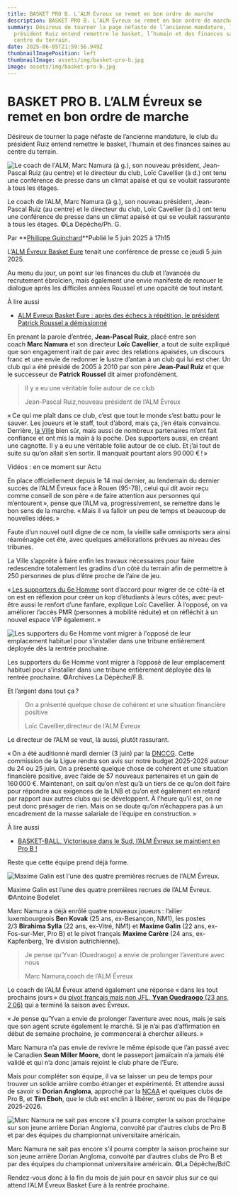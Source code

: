 ```yaml
---
title: BASKET PRO B. L’ALM Évreux se remet en bon ordre de marche
description: BASKET PRO B. L’ALM Évreux se remet en bon ordre de marche
summary: Désireux de tourner la page néfaste de l’ancienne mandature, le club du
  président Ruiz entend remettre le basket, l’humain et des finances saines au
  centre du terrain.
date: 2025-06-05T21:59:56.949Z
thumbnailImagePosition: left
thumbnailImage: assets/img/basket-pro-b.jpg
image: assets/img/basket-pro-b.jpg
---
```

<!--StartFragment-->

# BASKET PRO B. L’ALM Évreux se remet en bon ordre de marche

Désireux de tourner la page néfaste de l’ancienne mandature, le club du président Ruiz entend remettre le basket, l’humain et des finances saines au centre du terrain.

![Le coach de l'ALM, Marc Namura (à g.), son nouveau président, Jean-Pascal Ruiz (au centre) et le directeur du club, Loïc Cavellier (à d.) ont tenu une conférence de presse dans un climat apaisé et qui se voulait rassurante à tous les étages.](https://static.actu.fr/uploads/2025/06/40da63f4b148624da63f4b148f7da6v-960x612.jpg)

Le coach de l’ALM, Marc Namura (à g.), son nouveau président, Jean-Pascal Ruiz (au centre) et le directeur du club, Loïc Cavellier (à d.) ont tenu une conférence de presse dans un climat apaisé et qui se voulait rassurante à tous les étages. ©La Dépêche/Ph. G.

Par **[Philippe Guinchard](https://actu.fr/auteur/philippe-guinchard "Consulter tous les articles de Philippe Guinchard")**Publié le 5 juin 2025 à 17h15

L’[ALM Évreux Basket Eure](https://www.alm-evreux-basket.com/) tenait une conférence de presse ce jeudi 5 juin 2025.

Au menu du jour, un point sur les finances du club et l’avancée du recrutement ébroïcien, mais également une envie manifeste de renouer le dialogue après les difficiles années Roussel et une opacité de tout instant.

À lire aussi

* [ALM Evreux Basket Eure : après des échecs à répétition, le président Patrick Roussel a démissionné](https://actu.fr/normandie/evreux_27229/alm-evreux-basket-eure-apres-des-echecs-a-repetition-le-president-patrick-roussel-a-demissionne_62298479.html)

En prenant la parole d’entrée, **Jean-Pascal Ruiz**, placé entre son coach **Marc Namura** et son directeur **Loïc Cavellier**, a tout de suite expliqué que son engagement irait de pair avec des relations apaisées, un discours franc et une envie de redonner le lustre d’antan à un club qui lui est cher. Un club qui a été présidé de 2005 à 2010 par son père **Jean-Paul Ruiz** et que le successeur de **Patrick Roussel** dit aimer profondément.

> Il y a eu une véritable folie autour de ce club
>
> Jean-Pascal Ruiz,nouveau président de l’ALM Évreux

« Ce qui me plaît dans ce club, c’est que tout le monde s’est battu pour le sauver. Les joueurs et le staff, tout d’abord, mais ça, j’en étais convaincu. Derrière, [la Ville](https://actu.fr/normandie/evreux_27229/la-ville-sort-encore-le-chequier-pour-lalm-evreux-basket-eure_62644437.html) bien sûr, mais aussi de nombreux partenaires m’ont fait confiance et ont mis la main à la poche. Des supporters aussi, en créant une cagnotte. Il y a eu une véritable folie autour de ce club. Et j’ai tout de suite su qu’on allait s’en sortir. Il manquait pourtant alors 90 000 € ! »

Vidéos : en ce moment sur Actu

En place officiellement depuis le 14 mai dernier, au lendemain du dernier succès de l’ALM Évreux face à Rouen (95-78), celui qui dit avoir reçu comme conseil de son père « de faire attention aux personnes qui m’entourent », pense que l’ALM va, progressivement, se remettre dans le bon sens de la marche. « Mais il va falloir un peu de temps et beaucoup de nouvelles idées. »

Faute d’un nouvel outil digne de ce nom, la vieille salle omnisports sera ainsi réaménagée cet été, avec quelques améliorations prévues au niveau des tribunes.

La Ville s’apprête à faire enfin les travaux nécessaires pour faire redescendre totalement les gradins d’un côté du terrain afin de permettre à 250 personnes de plus d’être proche de l’aire de jeu.

«[ Les supporters du 6e Homme](https://www.facebook.com/groups/120604217984242/posts/24054143544203641/) sont d’accord pour migrer de ce côté-là et on est en réflexion pour créer un kop d’étudiants à leurs côtés, avec peut-être aussi le renfort d’une fanfare, explique Loïc Cavellier. À l’opposé, on va améliorer l’accès PMR (personnes à mobilité réduite) et on réfléchit à un nouvel espace VIP également. »

![Les supporters du 6e Homme vont migrer à l'opposé de leur emplacement habituel pour s'installer dans une tribune entièrement déployée dès la rentrée prochaine.](https://static.actu.fr/uploads/2025/06/286237e7b14863c6237e7b14800723v-960x640.jpg)

Les supporters du 6e Homme vont migrer à l’opposé de leur emplacement habituel pour s’installer dans une tribune entièrement déployée dès la rentrée prochaine. ©Archives La Dépêche/F.B.

Et l’argent dans tout ça ?

> On a présenté quelque chose de cohérent et une situation financière positive
>
> Loïc Cavellier,directeur de l’ALM Évreux

Le directeur de l’ALM se veut, là aussi, plutôt rassurant.

« On a été auditionné mardi dernier (3 juin) par la [DNCCG](https://www.bebasket.fr/les-comptes-des-36-clubs-de-lnb-reveles-ce-quil-faut-retenir-du-rapport-financier-de-la-dnccg). Cette commission de la Ligue rendra son avis sur notre budget 2025-2026 autour du 24 ou 25 juin. On a présenté quelque chose de cohérent et une situation financière positive, avec l’aide de 57 nouveaux partenaires et un gain de 160 000 €. Maintenant, on sait qu’on n’est qu’à un tiers de ce qu’on doit faire pour répondre aux exigences de la LNB et qu’on est également en retard par rapport aux autres clubs qui se développent. À l’heure qu’il est, on ne peut donc présager de rien. Mais on se doute qu’on n’échappera pas à un encadrement de la masse salariale de l’équipe en construction. »

À lire aussi

* [BASKET-BALL. Victorieuse dans le Sud, l’ALM Évreux se maintient en Pro B !](https://actu.fr/normandie/evreux_27229/basket-pro-b-victorieuse-dans-le-sud-lalm-evreux-se-maintient-en-pro-b_62617826.html)

Reste que cette équipe prend déjà forme.

![Maxime Galin est l'une des quatre premières recrues de l'ALM Évreux.](https://static.actu.fr/uploads/2025/06/57f314f4b14865bf314f4b1482ff31v-960x640.jpeg)

Maxime Galin est l’une des quatre premières recrues de l’ALM Évreux. ©Antoine Bodelet

Marc Namura a déjà enrôlé quatre nouveaux joueurs : l’ailier luxembourgeois **Ben Kovak** (25 ans, ex-Besançon, NM1), les postes 2/3 **Birahima Sylla** (22 ans, ex-Vitré, NM1) et **Maxime Galin** (22 ans, ex-Fos-sur-Mer, Pro B) et le pivot français **Maxime Carère** (24 ans, ex-Kapfenberg, 1re division autrichienne).

> Je pense qu’Yvan (Ouedraogo) a envie de prolonger l’aventure avec nous
>
> Marc Namura,coach de l’ALM Évreux

Le coach de l’ALM Évreux attend également une réponse « dans les tout prochains jours » du [pivot français mais non JFL, **Yvan Ouedraogo** (23 ans, 2,06)](https://www.bebasket.fr/itw-yvan-ouedraogo) qui a terminé la saison avec Évreux.

« Je pense qu’Yvan a envie de prolonger l’aventure avec nous, mais je sais que son agent scrute également le marché. Si je n’ai pas d’affirmation en début de semaine prochaine, je commencerai à chercher ailleurs. »

Marc Namura n’a pas envie de revivre le même épisode que l’an passé avec le Canadien **Sean Miller Moore**, dont le passeport jamaïcain n’a jamais été validé et qui n’a donc jamais rejoint le club phare de l’Eure.

Mais pour compléter son équipe, il va se laisser un peu de temps pour trouver un solide arrière combo étranger et expérimenté. Et attendre aussi de savoir si **Dorian Angloma**, approché par la [NCAA](https://fr.wikipedia.org/wiki/Championnat_NCAA_masculin_de_basket-ball) et quelques clubs de Pro B, et **Tim Eboh**, que le club est enclin à libérer, seront ou pas de l’équipe 2025-2026.

![Marc Namura ne sait pas encore s'il pourra compter la saison prochaine sur son jeune arrière Dorian Angloma, convoité par d'autres clubs de Pro B et par des équipes du championnat universitaire américain.](https://static.actu.fr/uploads/2025/06/dc8e94f4b1486f09e94f4b148059e9v-960x640.jpeg)

Marc Namura ne sait pas encore s’il pourra compter la saison prochaine sur son jeune arrière Dorian Angloma, convoité par d’autres clubs de Pro B et par des équipes du championnat universitaire américain. ©La Dépêche/BdC

Rendez-vous donc à la fin du mois de juin pour en savoir plus sur ce qui attend l’ALM Évreux Basket Eure à la rentrée prochaine.

<!--EndFragment-->